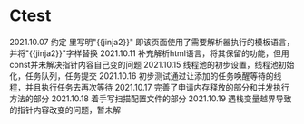 # Ctest
2021.10.07
约定 <head>里写明"{{jinja2}}" 即该页面使用了需要解析器执行的模板语言，
并将"{{jinja2}}"字样替换
2021.10.11
  补充解析html语言，将其保留的功能，但用const并未解决指针内容自己变的问题
2021.10.15
  线程池的初步设置，线程池初始化，任务队列，任务提交
  2021.10.16
  初步测试通过让添加的任务唤醒等待的线程，并且执行任务去再次等待
  2021.10.17
    完善了申请内存释放的部分和并发执行方法的部分
  2021.10.18
    着手写扫描配置文件的部分
  2021.10.19
    遇栈变量越界导致的指针内容改变的问题，暂未解
